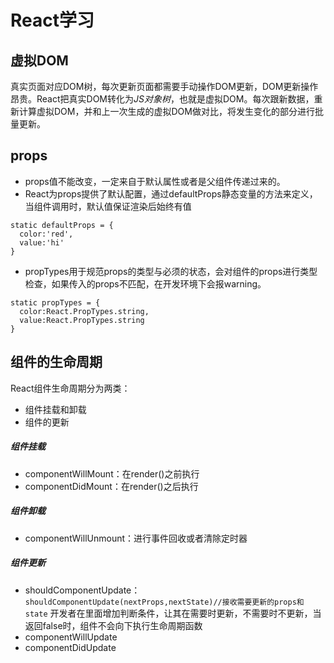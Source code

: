 # React学习
## 虚拟DOM
真实页面对应DOM树，每次更新页面都需要手动操作DOM更新，DOM更新操作昂贵。React把真实DOM转化为*JS对象树*，也就是虚拟DOM。每次跟新数据，重新计算虚拟DOM，并和上一次生成的虚拟DOM做对比，将发生变化的部分进行批量更新。

## props
* props值不能改变，一定来自于默认属性或者是父组件传递过来的。
* React为props提供了默认配置，通过defaultProps静态变量的方法来定义，当组件调用时，默认值保证渲染后始终有值
```
static defaultProps = {
  color:'red',
  value:'hi'
}
```
* propTypes用于规范props的类型与必须的状态，会对组件的props进行类型检查，如果传入的props不匹配，在开发环境下会报warning。
```
static propTypes = {
  color:React.PropTypes.string,
  value:React.PropTypes.string
}
```

## 组件的生命周期
React组件生命周期分为两类：
* 组件挂载和卸载
* 组件的更新
##### 组件挂载
* componentWillMount：在render()之前执行
* componentDidMount：在render()之后执行
##### 组件卸载
* componentWillUnmount：进行事件回收或者清除定时器
##### 组件更新
* shouldComponentUpdate：`shouldComponentUpdate(nextProps,nextState)//接收需要更新的props和state` 开发者在里面增加判断条件，让其在需要时更新，不需要时不更新，当返回false时，组件不会向下执行生命周期函数
* componentWillUpdate
* componentDidUpdate
